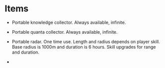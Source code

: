 



# Items

* Portable knowledge collector. Always available, infinite.

* Portable quanta collector. Always available, infinite.

* Portable radar. One time use. Length and radius depends on player skill. Base radius is 1000m and duration is 6 hours. Skill upgrades for range and duration.

* 

